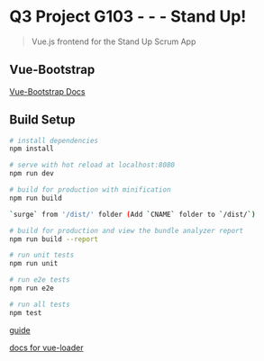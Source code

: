 # Q3 Project G103 - - - Stand Up!

> Vue.js frontend for the Stand Up Scrum App 

## Vue-Bootstrap

[Vue-Bootstrap Docs](https://bootstrap-vue.js.org/docs/components/)

## Build Setup

``` bash
# install dependencies
npm install

# serve with hot reload at localhost:8080
npm run dev

# build for production with minification
npm run build

`surge` from '/dist/' folder (Add `CNAME` folder to `/dist/`)

# build for production and view the bundle analyzer report
npm run build --report

# run unit tests
npm run unit

# run e2e tests
npm run e2e

# run all tests
npm test
```

[guide](http://vuejs-templates.github.io/webpack/) 

[docs for vue-loader](http://vuejs.github.io/vue-loader)
